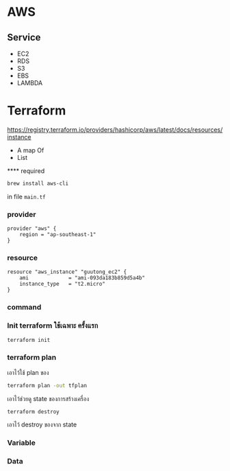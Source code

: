 # AWS

## Service
- EC2
- RDS
- S3
- EBS
- LAMBDA


# Terraform

https://registry.terraform.io/providers/hashicorp/aws/latest/docs/resources/instance
- A map Of
- List

**** required
```sh
brew install aws-cli
```

in file `main.tf`
### provider 
```
provider "aws" {
    region = "ap-southeast-1"
}
```


### resource 

```
resource "aws_instance" "guutong_ec2" {
    ami             = "ami-093da183b859d5a4b"
    instance_type   = "t2.micro"
}
```

### command 

### Init terraform ใช้เฉพาะ ครั้งแรก
```sh
terraform init
```

### terraform plan 
เอาไว้ใช้ plan ของ


```sh
terraform plan -out tfplan
```

เอาไว้ช่วยดู state ของการสร้างเครื่อง



```
terraform destroy
```
เอาไว้ destroy ของจาก state


### Variable



### Data